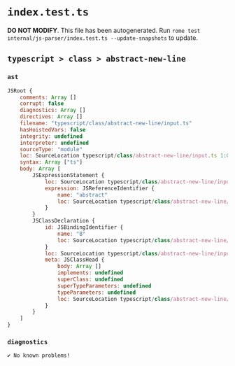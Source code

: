 # `index.test.ts`

**DO NOT MODIFY**. This file has been autogenerated. Run `rome test internal/js-parser/index.test.ts --update-snapshots` to update.

## `typescript > class > abstract-new-line`

### `ast`

```javascript
JSRoot {
	comments: Array []
	corrupt: false
	diagnostics: Array []
	directives: Array []
	filename: "typescript/class/abstract-new-line/input.ts"
	hasHoistedVars: false
	integrity: undefined
	interpreter: undefined
	sourceType: "module"
	loc: SourceLocation typescript/class/abstract-new-line/input.ts 1:0-3:0
	syntax: Array ["ts"]
	body: Array [
		JSExpressionStatement {
			loc: SourceLocation typescript/class/abstract-new-line/input.ts 1:0-1:8
			expression: JSReferenceIdentifier {
				name: "abstract"
				loc: SourceLocation typescript/class/abstract-new-line/input.ts 1:0-1:8 (abstract)
			}
		}
		JSClassDeclaration {
			id: JSBindingIdentifier {
				name: "B"
				loc: SourceLocation typescript/class/abstract-new-line/input.ts 2:6-2:7 (B)
			}
			loc: SourceLocation typescript/class/abstract-new-line/input.ts 2:0-2:10
			meta: JSClassHead {
				body: Array []
				implements: undefined
				superClass: undefined
				superTypeParameters: undefined
				typeParameters: undefined
				loc: SourceLocation typescript/class/abstract-new-line/input.ts 2:0-2:10
			}
		}
	]
}
```

### `diagnostics`

```
✔ No known problems!

```
